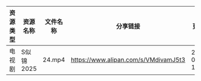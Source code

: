 | 资源类型 | 资源名称    | 文件名称   | 分享链接                                 | 更新时间                |
| ---- | ------- | ------ | ------------------------------------ | ------------------- |
| 电视剧  | S似锦2025 | 24.mp4 | https://www.alipan.com/s/VMdivamJ5t3 | 2025-03-11 19:06:57 |
